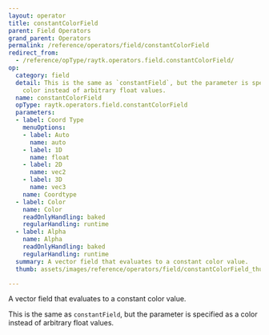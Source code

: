 ```yaml
---
layout: operator
title: constantColorField
parent: Field Operators
grand_parent: Operators
permalink: /reference/operators/field/constantColorField
redirect_from:
  - /reference/opType/raytk.operators.field.constantColorField/
op:
  category: field
  detail: This is the same as `constantField`, but the parameter is specified as a
    color instead of arbitrary float values.
  name: constantColorField
  opType: raytk.operators.field.constantColorField
  parameters:
  - label: Coord Type
    menuOptions:
    - label: Auto
      name: auto
    - label: 1D
      name: float
    - label: 2D
      name: vec2
    - label: 3D
      name: vec3
    name: Coordtype
  - label: Color
    name: Color
    readOnlyHandling: baked
    regularHandling: runtime
  - label: Alpha
    name: Alpha
    readOnlyHandling: baked
    regularHandling: runtime
  summary: A vector field that evaluates to a constant color value.
  thumb: assets/images/reference/operators/field/constantColorField_thumb.png

---
```



A vector field that evaluates to a constant color value.

This is the same as `constantField`, but the parameter is specified as a color instead of arbitrary float values.